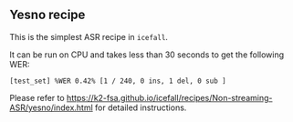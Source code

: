 ## Yesno recipe

This is the simplest ASR recipe in `icefall`.

It can be run on CPU and takes less than 30 seconds to
get the following WER:

```
[test_set] %WER 0.42% [1 / 240, 0 ins, 1 del, 0 sub ]
```

Please refer to
<https://k2-fsa.github.io/icefall/recipes/Non-streaming-ASR/yesno/index.html>
for detailed instructions.
